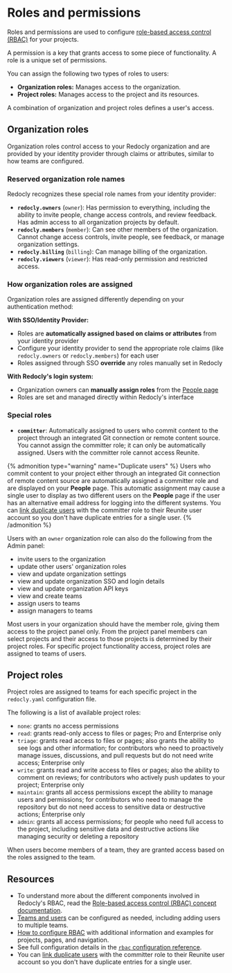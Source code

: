 # Roles and permissions

Roles and permissions are used to configure [role-based access control (RBAC)](./rbac.md) for your projects.

A permission is a key that grants access to some piece of functionality.
A role is a unique set of permissions.

You can assign the following two types of roles to users:

- **Organization roles:** Manages access to the organization.
- **Project roles:** Manages access to the project and its resources.

A combination of organization and project roles defines a user's access.

## Organization roles

Organization roles control access to your Redocly organization and are provided by your identity provider through claims or attributes, similar to how teams are configured.

### Reserved organization role names

Redocly recognizes these special role names from your identity provider:

- **`redocly.owners`** (`owner`): Has permission to everything, including the ability to invite people, change access controls, and review feedback. Has admin access to all organization projects by default.
- **`redocly.members`** (`member`): Can see other members of the organization. Cannot change access controls, invite people, see feedback, or manage organization settings.
- **`redocly.billing`** (`billing`): Can manage billing of the organization.
- **`redocly.viewers`** (`viewer`): Has read-only permission and restricted access.

### How organization roles are assigned

Organization roles are assigned differently depending on your authentication method:

**With SSO/Identity Provider:**
- Roles are **automatically assigned based on claims or attributes** from your identity provider
- Configure your identity provider to send the appropriate role claims (like `redocly.owners` or `redocly.members`) for each user
- Roles assigned through SSO **override** any roles manually set in Redocly

**With Redocly's login system:**
- Organization owners can **manually assign roles** from the [People page](../reunite/organization/manage-people.md#change-organization-role)
- Roles are set and managed directly within Redocly's interface

### Special roles

- **`committer`**: Automatically assigned to users who commit content to the project through an integrated Git connection or remote content source. You cannot assign the committer role; it can only be automatically assigned. Users with the committer role cannot access Reunite.

{% admonition type="warning" name="Duplicate users" %}
Users who commit content to your project either through an integrated Git connection of remote content source are automatically assigned a committer role and are displayed on your **People** page.
This automatic assignment may cause a single user to display as two different users on the **People** page if the user has an alternative email address for logging into the different systems.
You can [link duplicate users](../reunite/organization/manage-people.md#link-duplicate-users) with the committer role to their Reunite user account so you don't have duplicate entries for a single user.
{% /admonition %}

Users with an `owner` organization role can also do the following from the Admin panel:

- invite users to the organization
- update other users' organization roles
- view and update organization settings
- view and update organization SSO and login details
- view and update organization API keys
- view and create teams
- assign users to teams
- assign managers to teams

Most users in your organization should have the member role, giving them access to the project panel only.
From the project panel members can select projects and their access to those projects is determined by their project roles.
For specific project functionality access, project roles are assigned to teams of users.

## Project roles

Project roles are assigned to teams for each specific project in the `redocly.yaml` configuration file.

The following is a list of available project roles:

- `none`: grants no access permissions
- `read`: grants read-only access to files or pages; Pro and Enterprise only
- `triage`: grants read access to files or pages; also grants the ability to see logs and other information; for contributors who need to proactively manage issues, discussions, and pull requests but do not need write access; Enterprise only
- `write`: grants read and write access to files or pages; also the ability to comment on reviews; for contributors who actively push updates to your project; Enterprise only
- `maintain`: grants all access permissions except the ability to manage users and permissions; for contributors who need to manage the repository but do not need access to sensitive data or destructive actions; Enterprise only
- `admin`: grants all access permissions; for people who need full access to the project, including sensitive data and destructive actions like managing security or deleting a repository

When users become members of a team, they are granted access based on the roles assigned to the team.

## Resources

- To understand more about the different components involved in Redocly's RBAC, read the [Role-based access control (RBAC) concept documentation](./rbac.md).
- [Teams and users](../reunite/organization/teams.md) can be configured as needed, including adding users to multiple teams.
- [How to configure RBAC](./index.md) with additional information and examples for projects, pages, and navigation.
- See full configuration details in the [`rbac` configuration reference](../config/rbac.md).
- You can [link duplicate users](../reunite/organization/manage-people.md#link-duplicate-users) with the committer role to their Reunite user account so you don't have duplicate entries for a single user.
